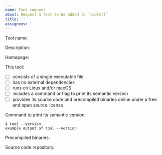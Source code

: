 ```yaml
---
name: Tool request
about: Request a tool to be added to `toolctl`
title: ''
assignees: ''
---
```


Tool name: <!-- name of tool -->

Description: <!-- one line description -->

Homepage: <!-- homepage URL -->

This tool:
* [ ] consists of a single executable file
* [ ] has no external dependencies
* [ ] runs on Linux and/or macOS
* [ ] includes a command or flag to print its semantic version
* [ ] provides its source code and precompiled binaries online under a free and open source license

Command to print its semantic version: <!-- edit the following block -->
```console
$ tool --version
example output of tool --version
```

Precompiled binaries: <!-- URL of precompiled binaries -->

Source code repository: <!-- URL of source code repository -->